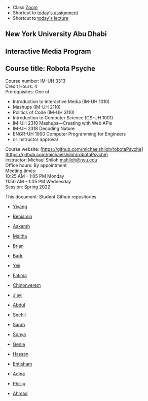 
- Class [Zoom](https://nyu.zoom.us/j/92332634151)
- Shortcut to [today's assignment](weeklySchedule.md/#todays-assignment)    
- Shortcut to [today's lecture](lectureNotes.md/#todays-lecture)    

## New York University Abu Dhabi  
## Interactive Media Program
## Course title: Robota Psyche  
Course number: IM-UH 3313  
Credit Hours: 4       
Prerequisites: One of  
- Introduction to Interactive Media (IM-UH 1010)
- Mashups (IM-UH 2110)
- Politics of Code (IM-UH 3110)
- Introduction to Computer Science (CS-UH 1001)
- IM-UH 2310 Mashups—Creating with Web APIs
- IM-UH 2318 Decoding Nature
- ENGR-UH 1000 Computer Programming for Engineers
- or instructor approval  

Course website:
[https://github.com/michaelshiloh/robotaPsyche](https://github.com/michaelshiloh/robotaPsyche)    
Instructor: Michael Shiloh mshiloh@nyu.edu    
Office hours: By appointment  
Meeting times:        
10:25 AM - 1:05 PM Monday      
11:50 AM - 1:05 PM Wednesday      
Session: Spring 2022     

This document: Student Github repositories

- [Yiyang](https://github.com/XSeanU/RobotaPsyche)
- [Benjamin](https://github.com/molarmanful/RobotaPsyche)
- [Aakarsh](https://github.com/AakSin/robotaPsyche)
- [Maitha](https://github.com/maithaalghfeli/RobotaPsyche)
- [Brian](https://github.com/briankim113/RobotaPsyche)
- [Badr](https://github.com/ubadr/RobotaPsyche)
- [Yeji](https://github.com/yk1932/RobotaPsyche)
- [Fatima](https://github.com/oomie/robotapsyche)
- [Chinonyerem](https://github.com/ChinoUkaegbu/RobotaPsyche)
- [Jiayi](https://github.com/jiayiliang1222/RobotaPsyche)
- [Abdul](https://github.com/asgomda/robotaPsyche)
- [Snehil](https://github.com/Snehil16/RobotaPsyche)
- [Sarah](https://github.com/sarahalyahya/robotapsyche)
- [Sonya](https://github.com/yaya1721/robota_psyche)
- [Genie](https://github.com/FairyyGenie/RobotPsyche)
- [Hassan]( https://github.com/hassanhamdani/RobotaPsyche)
- [Ehtisham](https://github.com/ehtishamoas/RobotaPsyche)
- [Adina](https://github.com/renaidn/Robota-Psyche)
- [Phillip](https://github.com/cswpy/RobotaPsyche)

- [Ahmad](https://github.com/AhmadAlmuhtadi/RobotaPsyche)
